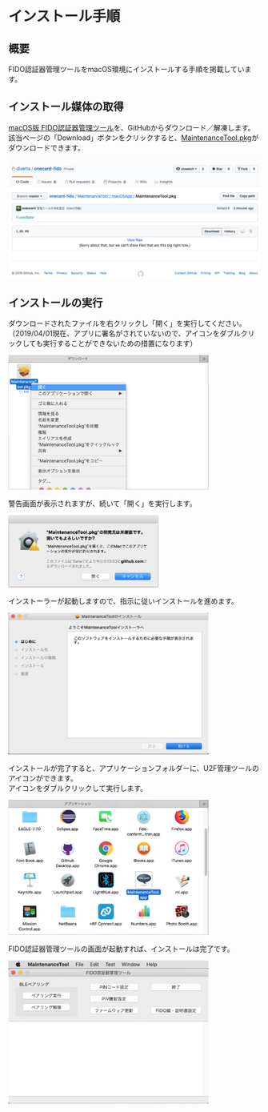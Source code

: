 # インストール手順

## 概要
FIDO認証器管理ツールをmacOS環境にインストールする手順を掲載しています。

## インストール媒体の取得

[macOS版 FIDO認証器管理ツール](MaintenanceTool.pkg)を、GitHubからダウンロード／解凍します。<br>
該当ページの「Download」ボタンをクリックすると、[MaintenanceTool.pkg](MaintenanceTool.pkg)がダウンロードできます。

<img src="assets/0001.png" width="640">

## インストールの実行

ダウンロードされたファイルを右クリックし「開く」を実行してください。<br>
（2019/04/01現在、アプリに署名がされていないので、アイコンをダブルクリックしても実行することができないための措置になります）

<img src="assets/0002.png" width="400">

警告画面が表示されますが、続いて「開く」を実行します。

<img src="assets/0003.png" width="300">

インストーラーが起動しますので、指示に従いインストールを進めます。

<img src="assets/0004.png" width="400">

インストールが完了すると、アプリケーションフォルダーに、U2F管理ツールのアイコンができます。<br>
アイコンをダブルクリックして実行します。

<img src="assets/0005.png" width="400">

FIDO認証器管理ツールの画面が起動すれば、インストールは完了です。

<img src="../assets/0001.jpg" width="400">
